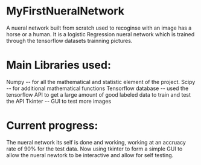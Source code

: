 # MyFirstNueralNetwork
A nueral network built from scratch used to recoginse with an image has a horse or a human. It is a logistic Regression nueral network which is trained through the tensorflow datasets trainning pictures.

# Main Libraries used:
Numpy -- for all the mathematical and statistic element of the project.
Scipy -- for additional mathematical functions
Tensorflow database -- used the tensorflow API to get a large amount of good labeled data to train and test the API
Tkinter -- GUI to test more images

# Current progress:
The nueral network its self is done and working, working at an accruacy rate of 90% for the test data.
Now using tkinter to form a simple GUI to allow the nueral newtork to be interactive and allow for self testing.
